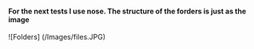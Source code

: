 
#### For the next tests I use nose. The structure of the forders is just as the image

![Folders] (/Images/files.JPG)
